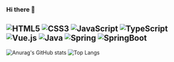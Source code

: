 ### Hi there 👋
## <img alt ="HTML5" src ="https://img.shields.io/badge/HTML5-E34F26?&style=flex&logo=html5&logoColor=white"> <img alt="CSS3" src="https://img.shields.io/badge/CSS3-1572B6?&style=flex&logo=css3&logoColor=white"> <img alt="JavaScript" src ="https://img.shields.io/badge/JavaScript-F7DF1E?&style=flex&logo=javascript&logoColor=white"> <img alt="TypeScript" src="https://img.shields.io/badge/TypeScript-3178C6?&style=flex&logo=typescript&logoColor=white"> <img alt="Vue.js" src="https://img.shields.io/badge/Vue.js-4FC08D?&style=flex&logo=vue.js&logoColor=white"> <img alt="Java" src="https://img.shields.io/badge/Java-FF5733"> <img alt="Spring" src ="https://img.shields.io/badge/Spring-6DB33F?&style=flex&logo=spring&logoColor=white"> <img alt="SpringBoot" src="https://img.shields.io/badge/Springboot-6DB33F?&style=flex&logo=springboot&logoColor=white">
![Anurag's GitHub stats](https://github-readme-stats.vercel.app/api?username=kaleb96&show_icons=true&theme=tokyonight)
![Top Langs](https://github-readme-stats.vercel.app/api/top-langs/?username=kaleb96&layout=compact&theme=tokyonight)

<!--
**kaleb96/kaleb96** is a ✨ _special_ ✨ repository because its `README.md` (this file) appears on your GitHub profile.

Here are some ideas to get you started:

- 🔭 I’m currently working on ...
- 🌱 I’m currently learning ...
- 👯 I’m looking to collaborate on ...
- 🤔 I’m looking for help with ...
- 💬 Ask me about ...
- 📫 How to reach me: ...
- 😄 Pronouns: ...
- ⚡ Fun fact: ...
-->
